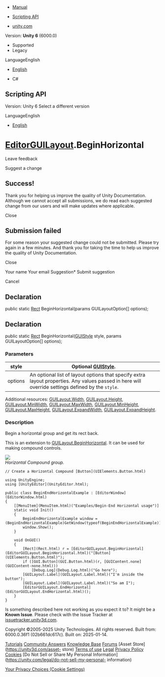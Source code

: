 [ ]()

  * [Manual](../Manual/index.html)
  * [Scripting API](../ScriptReference/index.html)

  * [unity.com](https://unity.com/)

Version: **Unity 6** (6000.0)

  * Supported
  * Legacy

LanguageEnglish

  * [English]()

  * C#

[ ](https://docs.unity3d.com)

## Scripting API

Version: Unity 6 Select a different version

LanguageEnglish

  * [English]()

#  [EditorGUILayout](EditorGUILayout.html).BeginHorizontal

Leave feedback

Suggest a change

## Success!

Thank you for helping us improve the quality of Unity Documentation. Although
we cannot accept all submissions, we do read each suggested change from our
users and will make updates where applicable.

Close

## Submission failed

For some reason your suggested change could not be submitted. Please <a>try
again</a> in a few minutes. And thank you for taking the time to help us
improve the quality of Unity Documentation.

Close

Your name Your email Suggestion* Submit suggestion

Cancel

[ ]()

## Declaration

public static [Rect](Rect.html) BeginHorizontal(params GUILayoutOption[]
options);

## Declaration

public static [Rect](Rect.html) BeginHorizontal([GUIStyle](GUIStyle.html)
style, params GUILayoutOption[] options);

### Parameters

style | Optional [GUIStyle](GUIStyle.html).  
---|---  
options | An optional list of layout options that specify extra layout properties. Any values passed in here will override settings defined by the `style`.  
Additional resources: [GUILayout.Width](GUILayout.Width.html),
[GUILayout.Height](GUILayout.Height.html),
[GUILayout.MinWidth](GUILayout.MinWidth.html),
[GUILayout.MaxWidth](GUILayout.MaxWidth.html),
[GUILayout.MinHeight](GUILayout.MinHeight.html),
[GUILayout.MaxHeight](GUILayout.MaxHeight.html),
[GUILayout.ExpandWidth](GUILayout.ExpandWidth.html),
[GUILayout.ExpandHeight](GUILayout.ExpandHeight.html).  
  
### Description

Begin a horizontal group and get its rect back.

This is an extension to
[GUILayout.BeginHorizontal](GUILayout.BeginHorizontal.html). It can be used
for making compound controls.  
  
![](../StaticFiles/ScriptRefImages/BeginEndHorizontalExample.png)  
_Horizontal Compound group._

    
    
    // Create a Horizontal Compound [Button](UIElements.Button.html)  
      
    using UnityEngine;
    using [UnityEditor](UnityEditor.html);  
      
    public class BeginEndHorizontalExample : [EditorWindow](EditorWindow.html)
    {
        [[MenuItem](MenuItem.html)("Examples/Begin-End Horizontal usage")]
        static void Init()
        {
            BeginEndHorizontalExample window = (BeginEndHorizontalExample)GetWindow(typeof(BeginEndHorizontalExample));
            window.Show();
        }  
      
        void OnGUI()
        {
            [Rect](Rect.html) r = [EditorGUILayout.BeginHorizontal](EditorGUILayout.BeginHorizontal.html)("[Button](UIElements.Button.html)");
            if ([GUI.Button](GUI.Button.html)(r, [GUIContent.none](GUIContent-none.html)))
                [Debug.Log](Debug.Log.html)("Go here");
            [GUILayout.Label](GUILayout.Label.html)("I'm inside the button");
            [GUILayout.Label](GUILayout.Label.html)("So am I");
            [EditorGUILayout.EndHorizontal](EditorGUILayout.EndHorizontal.html)();
        }
    }
    

Is something described here not working as you expect it to? It might be a
**Known Issue**. Please check with the Issue Tracker at
[issuetracker.unity3d.com](https://issuetracker.unity3d.com).

Copyright ©2005-2025 Unity Technologies. All rights reserved. Built from:
6000.0.36f1 (02b661dc617c). Built on: 2025-01-14.

[Tutorials](https://unity3d.com/learn) [Community
Answers](https://answers.unity3d.com) [Knowledge
Base](https://support.unity3d.com/hc/en-us)
[Forums](https://forum.unity3d.com) [Asset Store](https://unity3d.com/asset-
store) [Terms of use](https://docs.unity3d.com/Manual/TermsOfUse.html)
[Legal](https://unity.com/legal) [Privacy
Policy](https://unity.com/legal/privacy-policy)
[Cookies](https://unity.com/legal/cookie-policy) [Do Not Sell or Share My
Personal Information](https://unity.com/legal/do-not-sell-my-personal-
information)

[Your Privacy Choices (Cookie Settings)](javascript:void\(0\);)

